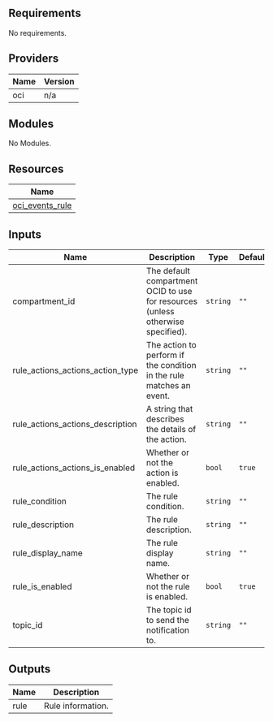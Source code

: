 ## Requirements

No requirements.

## Providers

| Name | Version |
|------|---------|
| oci | n/a |

## Modules

No Modules.

## Resources

| Name |
|------|
| [oci_events_rule](https://registry.terraform.io/providers/hashicorp/oci/latest/docs/resources/events_rule) |

## Inputs

| Name | Description | Type | Default | Required |
|------|-------------|------|---------|:--------:|
| compartment\_id | The default compartment OCID to use for resources (unless otherwise specified). | `string` | `""` | no |
| rule\_actions\_actions\_action\_type | The action to perform if the condition in the rule matches an event. | `string` | `""` | no |
| rule\_actions\_actions\_description | A string that describes the details of the action. | `string` | `""` | no |
| rule\_actions\_actions\_is\_enabled | Whether or not the action is enabled. | `bool` | `true` | no |
| rule\_condition | The rule condition. | `string` | `""` | no |
| rule\_description | The rule description. | `string` | `""` | no |
| rule\_display\_name | The rule display name. | `string` | `""` | no |
| rule\_is\_enabled | Whether or not the rule is enabled. | `bool` | `true` | no |
| topic\_id | The topic id to send the notification to. | `string` | `""` | no |

## Outputs

| Name | Description |
|------|-------------|
| rule | Rule information. |
